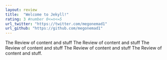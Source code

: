 ```yaml
---
layout: review
title:  "Welcome to Jekyll!"
rating: 3 #number 0<=n<=5
url_twitter: "https://twitter.com/megonemad1"
url_github: "https://github.com/megonemad1"
---
```

The Review of content and stuff The Review of content and stuff The Review of content and stuff The Review of content and stuff The Review of content and stuff.